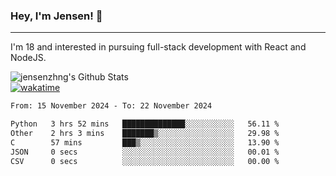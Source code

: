 ### Hey, I'm Jensen! 👋

---

I'm 18 and interested in pursuing full-stack development with React and NodeJS.

![jensenzhng's Github Stats](https://github-readme-stats.vercel.app/api?username=jensenzhng&theme=dark&show_icons=true&count_private=true)
<br />
[![wakatime](https://wakatime.com/badge/user/cbfc263d-3611-4e36-8278-8fad45fe3f62.svg)](https://wakatime.com/@cbfc263d-3611-4e36-8278-8fad45fe3f62)

<!--START_SECTION:waka-->

```txt
From: 15 November 2024 - To: 22 November 2024

Python   3 hrs 52 mins   ██████████████░░░░░░░░░░░   56.11 %
Other    2 hrs 3 mins    ███████▒░░░░░░░░░░░░░░░░░   29.98 %
C        57 mins         ███▒░░░░░░░░░░░░░░░░░░░░░   13.90 %
JSON     0 secs          ░░░░░░░░░░░░░░░░░░░░░░░░░   00.01 %
CSV      0 secs          ░░░░░░░░░░░░░░░░░░░░░░░░░   00.00 %
```

<!--END_SECTION:waka-->
